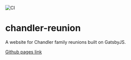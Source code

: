 ![CI](https://github.com/chandlera/chandler-reunion/workflows/CI/badge.svg)

# chandler-reunion
A website for Chandler family reunions built on GatsbyJS.

[Github pages link](https://chandlera.github.io/chandler-reunion/ "Chandler Family Reunion")
